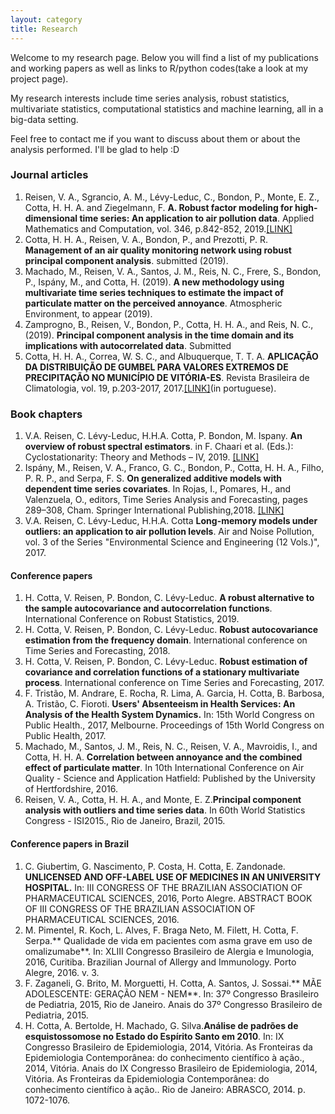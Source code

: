 ```yaml
---
layout: category
title: Research
---
```

Welcome to my research page. Below you will find a list of my publications and working papers as well as links to R/python codes(take a look at my project page).

My research interests include time series analysis, robust statistics, multivariate statistics, computational statistics and machine learning, all in a big-data setting.

Feel free to contact me if you want to discuss about them or about the analysis performed. I'll be glad to help :D

### Journal articles
1. Reisen, V. A., Sgrancio, A. M., Lévy-Leduc, C., Bondon, P., Monte, E. Z., Cotta, H. H. A. and Ziegelmann, F. **A. Robust factor modeling for high-dimensional time series: An application to air pollution data**. Applied Mathematics and Computation, vol. 346, p.842-852, 2019.[[LINK]]({{site.url}}/papers/reisen_20019_applied_math_comp.pdf)
2. Cotta, H. H. A., Reisen, V. A., Bondon, P., and Prezotti, P. R. **Management of an air quality monitoring network using robust principal component analysis**. submitted (2019).
3. Machado, M., Reisen, V. A., Santos, J. M., Reis, N. C., Frere, S., Bondon, P., Ispány, M., and Cotta, H. (2019). **A new methodology using multivariate time series techniques to estimate the impact of particulate matter on the perceived annoyance**. Atmospheric Environment, to appear (2019).
4. Zamprogno, B., Reisen, V., Bondon, P., Cotta, H. H. A., and Reis, N. C., (2019). **Principal component analysis in the time domain and its implications with autocorrelated data**. Submitted
5. Cotta, H. H. A., Correa, W. S. C., and Albuquerque, T. T. A. **APLICAÇÃO DA DISTRIBUIÇÃO DE GUMBEL PARA VALORES EXTREMOS DE PRECIPITAÇÃO NO MUNICÍPIO DE VITÓRIA-ES**. Revista Brasileira de Climatologia, vol. 19, p.203-2017, 2017.[[LINK]](https://revistas.ufpr.br/revistaabclima/article/download/39440/29391)(in portuguese).


### Book chapters
1. V.A. Reisen, C. Lévy-Leduc, H.H.A. Cotta, P. Bondon, M. Ispany. **An overview of robust spectral estimators**. in F. Chaari et al. (Eds.): Cyclostationarity: Theory and Methods – IV, 2019. [[LINK]]({{site.url}}/papers/10.1007-978-3-030-22529-212.pdf)
2. Ispány, M., Reisen, V. A., Franco, G. C., Bondon, P., Cotta, H. H. A., Filho, P. R. P., and Serpa, F. S. **On generalized additive models with dependent time series covariates**. In Rojas, I., Pomares, H., and Valenzuela, O., editors, Time Series Analysis and Forecasting, pages 289–308, Cham. Springer International Publishing,2018. [[LINK]]({{site.url}}/papers/GAM-PCA-VAR_Contr_to_Stat_final.pdf)
3. V.A. Reisen, C. Lévy-Leduc, H.H.A. Cotta **Long-memory models under outliers: an application to air pollution levels**. Air and Noise Pollution, vol. 3 of the Series "Environmental Science and Engineering (12 Vols.)", 2017.


#### Conference papers
1. H. Cotta, V. Reisen, P. Bondon, C. Lévy-Leduc. **A robust alternative to the sample autocovariance and autocorrelation functions**. International Conference on Robust Statistics, 2019.
2. H. Cotta, V. Reisen, P. Bondon, C. Lévy-Leduc. **Robust autocovariance estimation from the frequency domain**. International conference on Time Series and Forecasting, 2018.
3. H. Cotta, V. Reisen, P. Bondon, C. Lévy-Leduc. **Robust estimation of covariance and correlation functions of a stationary multivariate process**. International conference on Time Series and Forecasting, 2017.
4. F. Tristão, M. Andrare, E. Rocha, R. Lima, A. Garcia, H. Cotta, B. Barbosa, A. Tristão, C. Fioroti. **Users' Absenteeism in Health Services: An Analysis of the Health System Dynamics.** In: 15th World Congress on Public Health., 2017, Melbourne. Proceedings of 15th World Congress on Public Health, 2017.
4. Machado, M., Santos, J. M., Reis, N. C., Reisen, V. A., Mavroidis, I., and Cotta, H. H. A. **Correlation between annoyance and the combined effect of particulate matter**. In 10th International Conference on Air Quality - Science and Application Hatfield: Published by the University of Hertfordshire, 2016.
5. Reisen, V. A., Cotta, H. H. A., and Monte, E. Z.**Principal component analysis with outliers and time series data**. In 60th World Statistics Congress - ISI2015., Rio de Janeiro, Brazil, 2015.


#### Conference papers in Brazil
1. C. Giubertim, G. Nascimento, P. Costa, H. Cotta, E. Zandonade. **UNLICENSED AND OFF-LABEL USE OF MEDICINES IN AN UNIVERSITY HOSPITAL.** In: III CONGRESS OF THE BRAZILIAN ASSOCIATION OF PHARMACEUTICAL SCIENCES, 2016, Porto Alegre. ABSTRACT BOOK OF III CONGRESS OF THE BRAZILIAN ASSOCIATION OF PHARMACEUTICAL SCIENCES, 2016.
2. M. Pimentel, R. Koch, L. Alves, F. Braga Neto, M. Filett, H. Cotta, F. Serpa.** Qualidade de vida em pacientes com asma grave em uso de omalizumabe**. In: XLIII Congresso Brasileiro de Alergia e Imunologia, 2016, Curitiba. Brazilian Journal of Allergy and Immunology. Porto Alegre, 2016. v. 3.
3. F. Zaganeli, G. Brito, M. Morguetti, H. Cotta, A. Santos, J. Sossai.** MÃE ADOLESCENTE: GERAÇÃO NEM - NEM**. In: 37º Congresso Brasileiro de Pediatria, 2015, Rio de Janeiro. Anais do 37º Congresso Brasileiro de Pediatria, 2015.
4. H. Cotta, A. Bertolde, H. Machado, G. Silva.**Análise de padrões de esquistossomose no Estado do Espírito Santo em 2010**. In: IX Congresso Brasileiro de Epidemiologia, 2014, Vitória. As Fronteiras da Epidemiologia Contemporânea: do conhecimento científico à ação., 2014, Vitória. Anais do IX Congresso Brasileiro de Epidemiologia, 2014, Vitória. As Fronteiras da Epidemiologia Contemporânea: do conhecimento científico à ação.. Rio de Janeiro: ABRASCO, 2014. p. 1072-1076.


